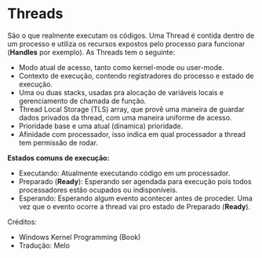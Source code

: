 # **Threads**

São o que realmente executam os códigos. Uma Thread é contida dentro de um processo e utiliza os recursos expostos pelo processo para funcionar (**Handles** por exemplo). As Threads tem o seguinte:

- Modo atual de acesso, tanto como kernel-mode ou user-mode.
- Contexto de execução, contendo registradores do processo e estado de execução.
- Uma ou duas stacks, usadas pra alocação de variáveis locais e gerenciamento de chamada de função.
- Thread Local Storage (TLS) array, que provê uma maneira de guardar dados privados da thread, com uma maneira uniforme de acesso.
- Prioridade base e uma atual (dinamica) prioridade.
- Afinidade com processador, isso indica em qual processador a thread tem permissão de rodar.

**Estados comuns de execução:**

- Executando: Atualmente executando código em um processador.
- Preparado (**Ready**): Esperando ser agendada para execução pois todos processadores estão ocupados ou indisponíveis.
- Esperando: Esperando algum evento acontecer antes de proceder. Uma vez que o evento ocorre a thread vai pro estado de Preparado (**Ready**).



Créditos: 

- Windows Kernel Programming (Book)
- Tradução: Melo